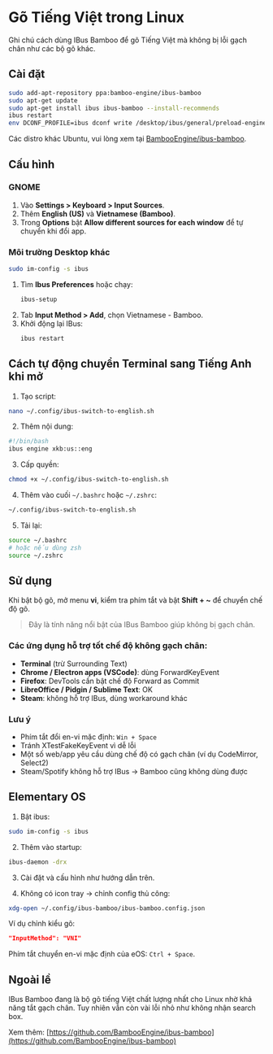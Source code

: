 # Gõ Tiếng Việt trong Linux

Ghi chú cách dùng IBus Bamboo để gõ Tiếng Việt mà không bị lỗi gạch chân như các bộ gõ khác.

## Cài đặt

```bash
sudo add-apt-repository ppa:bamboo-engine/ibus-bamboo
sudo apt-get update
sudo apt-get install ibus ibus-bamboo --install-recommends
ibus restart
env DCONF_PROFILE=ibus dconf write /desktop/ibus/general/preload-engines "['BambooUs', 'Bamboo']" && gsettings set org.gnome.desktop.input-sources sources "[('xkb', 'us'), ('ibus', 'Bamboo')]"
```

Các distro khác Ubuntu, vui lòng xem tại [BambooEngine/ibus-bamboo](https://github.com/BambooEngine/ibus-bamboo).

## Cấu hình

### GNOME

1. Vào **Settings > Keyboard > Input Sources**.
2. Thêm **English (US)** và **Vietnamese (Bamboo)**.
3. Trong **Options** bật **Allow different sources for each window** để tự chuyển khi đổi app.

### Môi trường Desktop khác

```bash
sudo im-config -s ibus
```

1. Tìm **Ibus Preferences** hoặc chạy:
   ```bash
   ibus-setup
   ```
2. Tab **Input Method > Add**, chọn Vietnamese - Bamboo.
3. Khởi động lại IBus:
   ```bash
   ibus restart
   ```

## Cách tự động chuyển Terminal sang Tiếng Anh khi mở

1. Tạo script:

```bash
nano ~/.config/ibus-switch-to-english.sh
```

2. Thêm nội dung:

```bash
#!/bin/bash
ibus engine xkb:us::eng
```

3. Cấp quyền:

```bash
chmod +x ~/.config/ibus-switch-to-english.sh
```

4. Thêm vào cuối `~/.bashrc` hoặc `~/.zshrc`:

```bash
~/.config/ibus-switch-to-english.sh
```

5. Tải lại:

```bash
source ~/.bashrc
# hoặc nếu dùng zsh
source ~/.zshrc
```

## Sử dụng

Khi bật bộ gõ, mở menu **vi**, kiểm tra phím tắt và bật **Shift + ~** để chuyển chế độ gõ.

> Đây là tính năng nổi bật của IBus Bamboo giúp không bị gạch chân.

### Các ứng dụng hỗ trợ tốt chế độ không gạch chân:

- **Terminal** (trừ Surrounding Text)
- **Chrome / Electron apps (VSCode)**: dùng ForwardKeyEvent
- **Firefox**: DevTools cần bật chế độ Forward as Commit
- **LibreOffice / Pidgin / Sublime Text**: OK
- **Steam**: không hỗ trợ IBus, dùng workaround khác

### Lưu ý

- Phím tắt đổi en-vi mặc định: `Win + Space`
- Tránh XTestFakeKeyEvent vì dễ lỗi
- Một số web/app yêu cầu dùng chế độ có gạch chân (ví dụ CodeMirror, Select2)
- Steam/Spotify không hỗ trợ IBus → Bamboo cũng không dùng được

## Elementary OS

1. Bật ibus:
```bash
sudo im-config -s ibus
```

2. Thêm vào startup:
```bash
ibus-daemon -drx
```

3. Cài đặt và cấu hình như hướng dẫn trên.

4. Không có icon tray → chỉnh config thủ công:
```bash
xdg-open ~/.config/ibus-bamboo/ibus-bamboo.config.json
```

Ví dụ chỉnh kiểu gõ:

```json
"InputMethod": "VNI"
```

Phím tắt chuyển en-vi mặc định của eOS: `Ctrl + Space`.

## Ngoài lề

IBus Bamboo đang là bộ gõ tiếng Việt chất lượng nhất cho Linux nhờ khả năng tắt gạch chân. Tuy nhiên vẫn còn vài lỗi nhỏ như không nhận search box.

Xem thêm: [https://github.com/BambooEngine/ibus-bamboo](https://github.com/BambooEngine/ibus-bamboo)